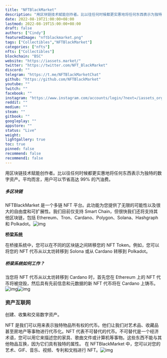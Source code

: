 ```yaml
---
title: "NFTBlackMarket"
description: "用区块链技术赋能创作者。比以往任何时候都更实惠地将任何东西表示为独特的数字资产。平均而言，用户可以节省高达 99% 的汽油费。"
date: 2022-08-19T21:00:00+08:00
lastmod: 2022-08-19T15:00:00+08:00
draft: false
authors: ["Cindy"]
featuredImage: "nftblackmarket.png"
tags: ["Collectibles","NFTBlackMarket"]
categories: ["nfts"]
nfts: ["Collectibles"]
blockchain: "BSC"
website: "https://iassets.market/"
twitter: "https://twitter.com/NFT_BlackMarket"
discord: ""
telegram: "https://t.me/NFTBlackMarketChat"
github: "https://github.com/NFTBlackMarket"
youtube: ""
twitch: ""
facebook: ""
instagram: "https://www.instagram.com/accounts/login/?next=/iassets_org/"
reddit: ""
medium: ""
steam: ""
gitbook: ""
googleplay: ""
appstore: ""
status: "Live"
weight: 
lightgallery: true
toc: true
pinned: false
recommend: false
recommend1: false
---
```

用区块链技术赋能创作者。比以往任何时候都更实惠地将任何东西表示为独特的数字资产。平均而言，用户可以节省高达 99% 的汽油费。

##### 多区块链

NFTBlackMarket 是一个多链 NFT 平台。此功能为您提供了无限的可能性以及很大的自由度和可扩展性。我们目前仅支持 Smart Chain，但很快我们还将支持其他区块链，包括 Ethereum、Tron、Cardano、Polygon、Solana、Hashgraph 和 Polkadot。![img](https://iassets.market/static/images/vector/ecosystem/multiBlackChain.svg)

**桥梁系统**

在桥接系统中，您可以在不同的区块链之间转移您的 NFT Token。例如，您可以将您的 NFT 代币从以太坊转移到 Solona 或从 Cardano 转移到 Polkadot。

##### 桥梁系统如何工作？

当您将 NFT 代币从以太坊转移到 Cardano 时，首先您在 Ethereum 上的 NFT 代币将被烧毁，然后具有先前信息和元数据的新 NFT 代币将在 Cardano 上铸币。![img](https://iassets.market/static/images/vector/ecosystem/bridgeSystem.svg)![img](https://iassets.market/static/images/vector/ecosystem/nbm.svg)

### 资产互联网

创建、收集和交易数字资产。

NFT 是我们可以用来表示独特物品所有权的代币。他们让我们对艺术品、收藏品甚至房地产等事物进行代币化。NFT 代表不可替代的代币。不可替代是一个经济术语，您可以用它来描述您的家具、歌曲文件或计算机等事物。这些东西不能与其他物品互换，因为它们具有独特的属性。
在 NFTBlackMarket 中，您可以对您的艺术、GIF、音乐、视频、专利和文档进行 NFT。![img](https://iassets.market/static/images/vector/about-us.svg)